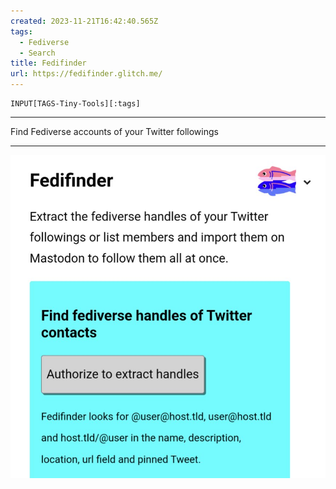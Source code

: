 ```yaml
---
created: 2023-11-21T16:42:40.565Z
tags: 
  - Fediverse
  - Search
title: Fedifinder
url: https://fedifinder.glitch.me/
---
```

```meta-bind
INPUT[TAGS-Tiny-Tools][:tags]
```

___
Find Fediverse accounts of your Twitter followings
___

![](_attachments/fedifinder.jpg)

